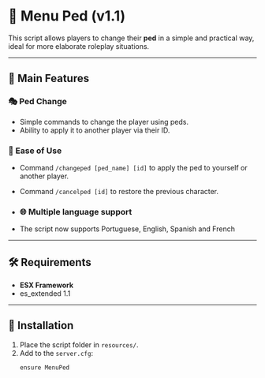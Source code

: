 # 👤 Menu Ped (v1.1)

This script allows players to change their **ped** in a simple and practical way, ideal for more elaborate roleplay situations.

---

## 📌 Main Features

### 🎭 Ped Change
- Simple commands to change the player using peds.
- Ability to apply it to another player via their ID.

### 🎉 Ease of Use
- Command `/changeped [ped_name] [id]` to apply the ped to yourself or another player.
- Command `/cancelped [id]` to restore the previous character.

- ### 🌐 Multiple language support
- The script now supports Portuguese, English, Spanish and French

---

## 🛠️ Requirements
- **ESX Framework**
- es_extended 1.1
  
---

## 📂 Installation

1. Place the script folder in `resources/`.
2. Add to the `server.cfg`:
   ```bash
   ensure MenuPed
